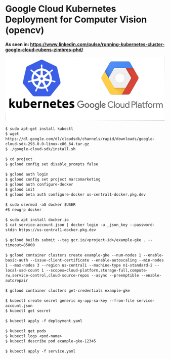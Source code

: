 # Google Cloud Kubernetes Deployment for Computer Vision (opencv)

<b>As seen in: https://www.linkedin.com/pulse/running-kubernetes-cluster-google-cloud-rubens-zimbres-phd/</b>

<img src=https://github.com/RubensZimbres/Repo-2020/blob/master/Google-Cloud-Kubernetes/k8s.png>  

```
$ sudo apt-get install kubectl
$ wget https://dl.google.com/dl/cloudsdk/channels/rapid/downloads/google-cloud-sdk-293.0.0-linux-x86_64.tar.gz
$ ./google-cloud-sdk/install.sh

$ cd project
$ gcloud config set disable_prompts false

$ gcloud auth login
$ gcloud config set project marcomarketing
$ gcloud auth configure-docker
$ gcloud init
$ gcloud beta auth configure-docker us-central1-docker.pkg.dev

$ sudo usermod -aG docker $USER
#$ newgrp docker

$ sudo apt install docker.io
$ cat service-account.json | docker login -u _json_key --password-stdin https://us-central1-docker.pkg.dev

$ gcloud builds submit --tag gcr.io/<project-id>/example-gke . --timeout=85000

$ gcloud container clusters create example-gke --num-nodes 1 --enable-basic-auth --issue-client-certificate --enable-autoscaling --min-nodes 1 --max-nodes 3 --region us-central1 --machine-type n1-standard-2 --local-ssd-count 1 --scopes=cloud-platform,storage-full,compute-rw,service-control,cloud-source-repos --async --preemptible --enable-autorepair

$ gcloud container clusters get-credentials example-gke

$ kubectl create secret generic my-app-sa-key --from-file service-account.json
$ kubectl get secret

$ kubectl apply -f deployment.yaml

$ kubectl get pods
$ kubectl logs <pod-name>
$ kubectl describe pod example-gke-12345

$ kubectl apply -f service.yaml
```
